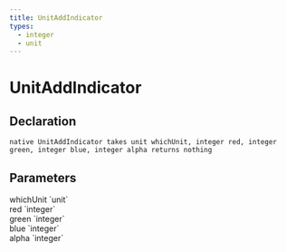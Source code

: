 ```yaml
---
title: UnitAddIndicator
types:
  - integer
  - unit
---
```


# UnitAddIndicator

## Declaration

```
native UnitAddIndicator takes unit whichUnit, integer red, integer green, integer blue, integer alpha returns nothing
```

## Parameters
<dl>
  <dt>whichUnit `unit`</dt>
  <dd></dd>

  <dt>red `integer`</dt>
  <dd></dd>

  <dt>green `integer`</dt>
  <dd></dd>

  <dt>blue `integer`</dt>
  <dd></dd>

  <dt>alpha `integer`</dt>
  <dd></dd>
</dl>
